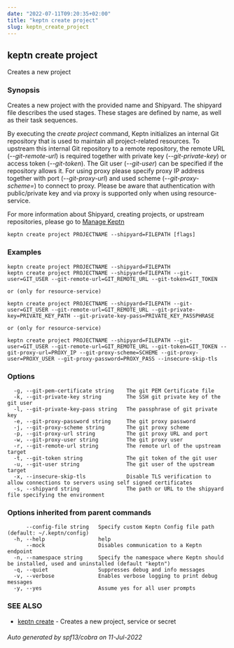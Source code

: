 ```yaml
---
date: "2022-07-11T09:20:35+02:00"
title: "keptn create project"
slug: keptn_create_project
---
```

## keptn create project

Creates a new project

### Synopsis

Creates a new project with the provided name and Shipyard. 
The shipyard file describes the used stages. These stages are defined by name, as well as their task sequences.

By executing the *create project* command, Keptn initializes an internal Git repository that is used to maintain all project-related resources. 
To upstream this internal Git repository to a remote repository, the remote URL (*--git-remote-url*) is required
together with private key (*--git-private-key*) or access token (*--git-token*). The Git user (*--git-user*) can be specified if the repository allows it. 
For using proxy please specify proxy IP address together with port (*--git-proxy-url*) and
used scheme (*--git-proxy-scheme=*) to connect to proxy. Please be aware that authentication with public/private key and via proxy is 
supported only when using resource-service.

For more information about Shipyard, creating projects, or upstream repositories, please go to [Manage Keptn](https://keptn.sh/docs/0.17.x/manage/)


```
keptn create project PROJECTNAME --shipyard=FILEPATH [flags]
```

### Examples

```
keptn create project PROJECTNAME --shipyard=FILEPATH
keptn create project PROJECTNAME --shipyard=FILEPATH --git-user=GIT_USER --git-remote-url=GIT_REMOTE_URL --git-token=GIT_TOKEN

or (only for resource-service)

keptn create project PROJECTNAME --shipyard=FILEPATH --git-user=GIT_USER --git-remote-url=GIT_REMOTE_URL --git-private-key=PRIVATE_KEY_PATH --git-private-key-pass=PRIVATE_KEY_PASSPHRASE

or (only for resource-service)

keptn create project PROJECTNAME --shipyard=FILEPATH --git-user=GIT_USER --git-remote-url=GIT_REMOTE_URL --git-token=GIT_TOKEN --git-proxy-url=PROXY_IP --git-proxy-scheme=SCHEME --git-proxy-user=PROXY_USER --git-proxy-password=PROXY_PASS --insecure-skip-tls

```

### Options

```
  -g, --git-pem-certificate string    The git PEM Certificate file
  -k, --git-private-key string        The SSH git private key of the git user
  -l, --git-private-key-pass string   The passphrase of git private key
  -e, --git-proxy-password string     The git proxy password
  -j, --git-proxy-scheme string       The git proxy scheme
  -p, --git-proxy-url string          The git proxy URL and port
  -w, --git-proxy-user string         The git proxy user
  -r, --git-remote-url string         The remote url of the upstream target
  -t, --git-token string              The git token of the git user
  -u, --git-user string               The git user of the upstream target
  -x, --insecure-skip-tls             Disable TLS verification to allow connections to servers using self signed certificates
  -s, --shipyard string               The path or URL to the shipyard file specifying the environment
```

### Options inherited from parent commands

```
      --config-file string   Specify custom Keptn Config file path (default: ~/.keptn/config)
  -h, --help                 help
      --mock                 Disables communication to a Keptn endpoint
  -n, --namespace string     Specify the namespace where Keptn should be installed, used and uninstalled (default "keptn")
  -q, --quiet                Suppresses debug and info messages
  -v, --verbose              Enables verbose logging to print debug messages
  -y, --yes                  Assume yes for all user prompts
```

### SEE ALSO

* [keptn create](../keptn_create/)	 - Creates a new project, service or secret

###### Auto generated by spf13/cobra on 11-Jul-2022
